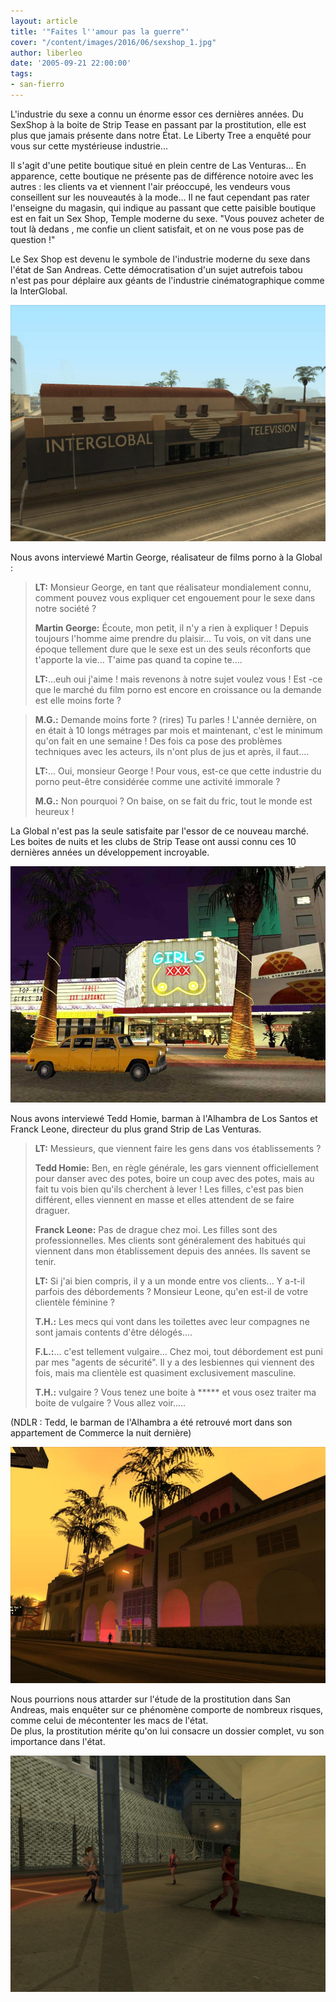 ```yaml
---
layout: article
title: '"Faites l''amour pas la guerre"'
cover: "/content/images/2016/06/sexshop_1.jpg"
author: liberleo
date: '2005-09-21 22:00:00'
tags:
- san-fierro
---
```


L'industrie du sexe a connu un énorme essor ces dernières années. Du SexShop à la boite de Strip Tease en passant par la prostitution, elle est plus que jamais présente dans notre État. Le Liberty Tree a enquêté pour vous sur cette mystérieuse industrie...

Il s'agit d'une petite boutique situé en plein centre de Las Venturas... En apparence, cette boutique ne présente pas de différence notoire avec les autres : les clients va et viennent l'air préoccupé, les vendeurs vous conseillent sur les nouveautés à la mode... Il ne faut cependant pas rater l'enseigne du magasin, qui indique au passant que cette paisible boutique est en fait un Sex Shop, Temple moderne du sexe. "Vous pouvez acheter de tout là dedans , me confie un client satisfait, et on ne vous pose pas de question !"

Le Sex Shop est devenu le symbole de l'industrie moderne du sexe dans l'état de San Andreas. Cette démocratisation d'un sujet autrefois tabou n'est pas pour déplaire aux géants de l'industrie cinématographique comme la InterGlobal.

![Le siège de la Global à Los Santos](  /content/images/2005/01/global01.jpg)

Nous avons interviewé Martin George, réalisateur de films porno à la Global :

> **LT:** Monsieur George, en tant que réalisateur mondialement connu, comment pouvez vous expliquer cet engouement pour le sexe dans notre société ?
> 
> **Martin George:** Écoute, mon petit, il n'y a rien à expliquer ! Depuis toujours l'homme aime prendre du plaisir... Tu vois, on vit dans une époque tellement dure que le sexe est un des seuls réconforts que t'apporte la vie... T'aime pas quand ta copine te....
> 
> **LT:**...euh oui j'aime ! mais revenons à notre sujet voulez vous ! Est -ce que le marché du film porno est encore en croissance ou la demande est elle moins forte ?

> **M.G.:** Demande moins forte ? (rires) Tu parles ! L'année dernière, on en était à 10 longs métrages par mois et maintenant, c'est le minimum qu'on fait en une semaine ! Des fois ca pose des problèmes techniques avec les acteurs, ils n'ont plus de jus et après, il faut....
> 
> **LT:**... Oui, monsieur George ! Pour vous, est-ce que cette industrie du porno peut-être considérée comme une activité immorale ?
> 
> **M.G.:** Non pourquoi ? On baise, on se fait du fric, tout le monde est heureux !

La Global n'est pas la seule satisfaite par l'essor de ce nouveau marché. Les boites de nuits et les clubs de Strip Tease ont aussi connu ces 10 dernières années un développement incroyable.

![Le grand Strip de Las Venturas](  /content/images/2005/01/strip_01.jpg)

Nous avons interviewé Tedd Homie, barman à l'Alhambra de Los Santos et Franck Leone, directeur du plus grand Strip de Las Venturas.

> **LT:** Messieurs, que viennent faire les gens dans vos établissements ?
> 
> **Tedd Homie:** Ben, en règle générale, les gars viennent officiellement pour danser avec des potes, boire un coup avec des potes, mais au fait tu vois bien qu'ils cherchent à lever ! Les filles, c'est pas bien différent, elles viennent en masse et elles attendent de se faire draguer.
> 
> **Franck Leone:** Pas de drague chez moi. Les filles sont des professionnelles. Mes clients sont généralement des habitués qui viennent dans mon établissement depuis des années. Ils savent se tenir.
> 
> **LT:** Si j'ai bien compris, il y a un monde entre vos clients... Y a-t-il parfois des débordements ? Monsieur Leone, qu'en est-il de votre clientèle féminine ?
> 
> **T.H.:** Les mecs qui vont dans les toilettes avec leur compagnes ne sont jamais contents d'être délogés....
> 
> **F.L.:**... c'est tellement vulgaire... Chez moi, tout débordement est puni par mes "agents de sécurité". Il y a des lesbiennes qui viennent des fois, mais ma clientèle est quasiment exclusivement masculine.
> 
> **T.H.:** vulgaire ? Vous tenez une boite à \*\*\*\*\* et vous osez traiter ma boite de vulgaire ? Vous allez voir.....

(NDLR : Tedd, le barman de l'Alhambra a été retrouvé mort dans son appartement de Commerce la nuit dernière)

![L'Alhambra](  /content/images/2005/01/boite_01.jpg)

Nous pourrions nous attarder sur l'étude de la prostitution dans San Andreas, mais enquêter sur ce phénomène comporte de nombreux risques, comme celui de mécontenter les macs de l'état.  
De plus, la prostitution mérite qu'on lui consacre un dossier complet, vu son importance dans l'état.

![Les rues de San Fierro la nuit](  /content/images/2005/01/Pimp_01.jpg)

<!--kg-card-end: markdown-->
